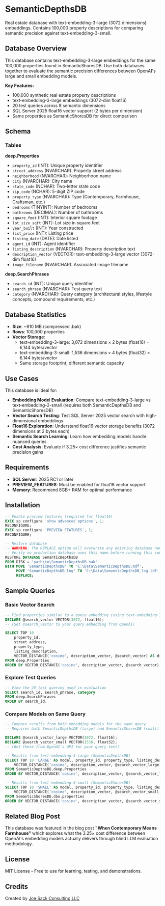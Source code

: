 # SemanticDepthsDB

Real estate database with text-embedding-3-large (3072 dimensions) embeddings. Contains 100,000 property descriptions for comparing semantic precision against text-embedding-3-small.

## Database Overview

This database contains text-embedding-3-large embeddings for the same 100,000 properties found in SemanticShoresDB. Use both databases together to evaluate the semantic precision differences between OpenAI's large and small embedding models.

**Key Features:**
- 100,000 synthetic real estate property descriptions
- text-embedding-3-large embeddings (3072-dim float16)
- 20 test queries across 8 semantic dimensions
- SQL Server 2025 float16 vector support (2 bytes per dimension)
- Same properties as SemanticShoresDB for direct comparison

## Schema

### Tables

**deep.Properties**
- `property_id` (INT): Unique property identifier
- `street_address` (NVARCHAR): Property street address
- `neighborhood` (NVARCHAR): Neighborhood name
- `city` (NVARCHAR): City name
- `state_code` (NCHAR): Two-letter state code
- `zip_code` (NCHAR): 5-digit ZIP code
- `property_type` (NVARCHAR): Type (Contemporary, Farmhouse, Craftsman, etc.)
- `bedrooms` (TINYINT): Number of bedrooms
- `bathrooms` (DECIMAL): Number of bathrooms
- `square_feet` (INT): Interior square footage
- `lot_size_sqft` (INT): Lot size in square feet
- `year_built` (INT): Year constructed
- `list_price` (INT): Listing price
- `listing_date` (DATE): Date listed
- `agent_id` (INT): Agent identifier
- `listing_description` (NVARCHAR): Property description text
- `description_vector` (VECTOR): text-embedding-3-large vector (3072-dim float16)
- `image_filename` (NVARCHAR): Associated image filename

**deep.SearchPhrases**
- `search_id` (INT): Unique query identifier
- `search_phrase` (NVARCHAR): Test query text
- `category` (NVARCHAR): Query category (architectural styles, lifestyle concepts, compound requirements, etc.)

## Database Statistics

- **Size**: ~610 MB (compressed .bak)
- **Rows**: 100,000 properties
- **Vector Storage**:
  - text-embedding-3-large: 3,072 dimensions × 2 bytes (float16) = 6,144 bytes/vector
  - text-embedding-3-small: 1,536 dimensions × 4 bytes (float32) = 6,144 bytes/vector
  - Same storage footprint, different semantic capacity

## Use Cases

This database is ideal for:
- **Embedding Model Evaluation**: Compare text-embedding-3-large vs text-embedding-3-small (requires both SemanticDepthsDB and SemanticShoresDB)
- **Vector Search Testing**: Test SQL Server 2025 vector search with high-dimensional embeddings
- **Float16 Exploration**: Understand float16 vector storage benefits (3072 dimensions at 2 bytes each)
- **Semantic Search Learning**: Learn how embedding models handle nuanced queries
- **Cost Analysis**: Evaluate if 3.25× cost difference justifies semantic precision gains

## Requirements

- **SQL Server**: 2025 RC1 or later
- **PREVIEW_FEATURES**: Must be enabled for float16 vector support
- **Memory**: Recommend 8GB+ RAM for optimal performance

## Installation

```sql
-- Enable preview features (required for float16)
EXEC sp_configure 'show advanced options', 1;
RECONFIGURE;
EXEC sp_configure 'PREVIEW_FEATURES', 1;
RECONFIGURE;

-- Restore database
-- WARNING: The REPLACE option will overwrite any existing database named SemanticDepthsDB
-- Verify no production database uses this name before running this command
RESTORE DATABASE SemanticDepthsDB
FROM DISK = 'path\to\SemanticDepthsDB.bak'
WITH MOVE 'SemanticDepthsDB' TO 'C:\Data\SemanticDepthsDB.mdf',
     MOVE 'SemanticDepthsDB_log' TO 'C:\Data\SemanticDepthsDB_log.ldf',
     REPLACE;
```

## Sample Queries

### Basic Vector Search
```sql
-- Find properties similar to a query embedding (using text-embedding-3-large)
DECLARE @search_vector VECTOR(3072, float16);
-- (Set @search_vector to your query embedding from OpenAI)

SELECT TOP 10
    property_id,
    street_address,
    property_type,
    listing_description,
    VECTOR_DISTANCE('cosine', description_vector, @search_vector) AS distance
FROM deep.Properties
ORDER BY VECTOR_DISTANCE('cosine', description_vector, @search_vector);
```

### Explore Test Queries
```sql
-- View the 20 test queries used in evaluation
SELECT search_id, search_phrase, category
FROM deep.SearchPhrases
ORDER BY search_id;
```

### Compare Models on Same Query
```sql
-- Compare results from both embedding models for the same query
-- Requires both SemanticDepthsDB (large) and SemanticShoresDB (small)

DECLARE @search_vector_large VECTOR(3072, float16);
DECLARE @search_vector_small VECTOR(1536, float32);
-- (Get these from OpenAI's API for your query text)

-- Results from text-embedding-3-large (SemanticDepthsDB)
SELECT TOP 10 'LARGE' AS model, property_id, property_type, listing_description,
    VECTOR_DISTANCE('cosine', description_vector, @search_vector_large) AS distance
FROM SemanticDepthsDB.deep.Properties
ORDER BY VECTOR_DISTANCE('cosine', description_vector, @search_vector_large);

-- Results from text-embedding-3-small (SemanticShoresDB)
SELECT TOP 10 'SMALL' AS model, property_id, property_type, listing_description,
    VECTOR_DISTANCE('cosine', description_vector, @search_vector_small) AS distance
FROM SemanticShoresDB.dbo.properties
ORDER BY VECTOR_DISTANCE('cosine', description_vector, @search_vector_small);
```

## Related Blog Post

This database was featured in the blog post **"When Contemporary Means Farmhouse"** which explores what the 3.25× cost difference between OpenAI's embedding models actually delivers through blind LLM evaluation methodology.

## License

MIT License - Free to use for learning, testing, and demonstrations.

## Credits

Created by [Joe Sack Consulting LLC](https://github.com/MrJoeSack)
